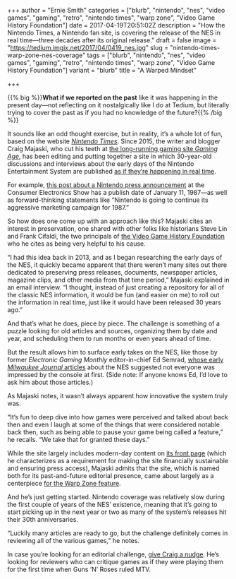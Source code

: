 +++
author = "Ernie Smith"
categories = ["blurb", "nintendo", "nes", "video games", "gaming", "retro", "nintendo times", "warp zone", "Video Game History Foundation"]
date = 2017-04-19T20:51:02Z
description = "How the Nintendo Times, a Nintendo fan site, is covering the release of the NES in real time—three decades after its original release."
draft = false
image = "https://tedium.imgix.net/2017/04/0419_nes.jpg"
slug = "nintendo-times-warp-zone-nes-coverage"
tags = ["blurb", "nintendo", "nes", "video games", "gaming", "retro", "nintendo times", "warp zone", "Video Game History Foundation"]
variant = "blurb"
title = "A Warped Mindset"

+++

{{% big %}}**What if we reported on the past** like it was happening in the present day—not reflecting on it nostalgically like I do at Tedium, but literally trying to cover the past as if you had no knowledge of the future?{{% /big %}}

It sounds like an odd thought exercise, but in reality, it’s a whole lot of fun, based on the website [*Nintendo Times*](https://nintendotimes.com/). Since 2015, the writer and blogger Craig Majaski, who cut his teeth at [the long-running gaming site *Gaming Age*](http://www.gaming-age.com/), has been editing and putting together a site in which 30-year-old discussions and interviews about the early days of the Nintendo Entertainment System are published [as if they’re happening in real time](https://nintendotimes.com/category/warp/).

For example, [this post about a Nintendo press announcement](https://nintendotimes.com/1987/01/11/ces-nintendo-announces-holiday-sales-figures/) at the Consumer Electronics Show has a publish date of January 11, 1987—as well as forward-thinking statements like “Nintendo is going to continue its aggressive marketing campaign for 1987.”

So how does one come up with an approach like this? Majaski cites an interest in preservation, one shared with other folks like historians Steve Lin and Frank Cifaldi, the two principals of [the Video Game History Foundation](http://gamehistory.org/) who he cites as being very helpful to his cause.

“I had this idea back in 2013, and as I began researching the early days of the NES, it quickly became apparent that there weren’t many sites out there dedicated to preserving press releases, documents, newspaper articles, magazine clips, and other media from that time period,” Majaski explained in an email interview. “I thought, instead of just creating a repository for all of the classic NES information, it would be fun (and easier on me) to roll out the information in real time, just like it would have been released 30 years ago.”

And that’s what he does, piece by piece. The challenge is something of a puzzle looking for old articles and sources, organizing them by date and year, and scheduling them to run months or even years ahead of time.

But the result allows him to surface early takes on the NES, like those by former *Electronic Gaming Monthly* editor-in-chief Ed Semrad, [whose early *Milwaukee Journal* articles](https://nintendotimes.com/1986/08/09/is-nintendo-in-trouble/) about the NES suggested not everyone was impressed by the console at first. (Side note: If anyone knows Ed, I’d love to ask him about those articles.)

As Majaski notes, it wasn’t always apparent how innovative the system truly was.

“It’s fun to deep dive into how games were perceived and talked about back then and even I laugh at some of the things that were considered notable back then, such as being able to pause your game being called a feature,” he recalls. “We take that for granted these days.”

While the site largely includes modern-day content on [its front page](https://nintendotimes.com/) (which he characterizes as a requirement for making the site financially sustainable and ensuring press access), Majaski admits that the site, which is named both for its past-and-future editorial presence, came about largely as a centerpiece [for the Warp Zone feature](https://nintendotimes.com/category/warp/).

And he’s just getting started. Nintendo coverage was relatively slow during the first couple of years of the NES’ existence, meaning that it’s going to start picking up in the next year or two as many of the system’s releases hit their 30th anniversaries. 

“Luckily many articles are ready to go, but the challenge definitely comes in reviewing all of the various games,” he notes.

In case you’re looking for an editorial challenge, [give Craig a nudge](mailto:craig@nintendotimes.com). He’s looking for reviewers who can critique games as if they were playing them for the first time when Guns ’N’ Roses ruled MTV.